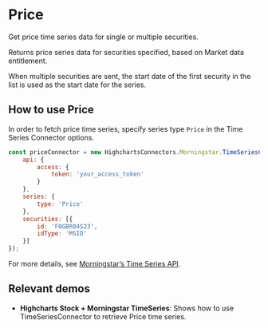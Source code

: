 # Price

Get price time series data for single or multiple securities.

Returns price series data for securities specified, based on Market data 
entitlement.

When multiple securities are sent, the start date of the first security 
in the list is used as the start date for the series.

## How to use Price

In order to fetch price time series, specify series type `Price` in 
the Time Series Connector options.

```js
const priceConnector = new HighchartsConnectors.Morningstar.TimeSeriesConnector({
    api: {
        access: {
            token: 'your_access_token'
        }
    },
    series: {
        type: 'Price'
    },
    securities: [{
        id: 'F0GBR04S23',
        idType: 'MSID'
    }]
});
```

For more details, see [Morningstar’s Time Series API].

## Relevant demos

- **Highcharts Stock + Morningstar TimeSeries**: Shows how to use 
TimeSeriesConnector to retrieve Price time series.

[Morningstar’s Time Series API]: https://developer.morningstar.com/direct-web-services/documentation/api-reference/time-series/price